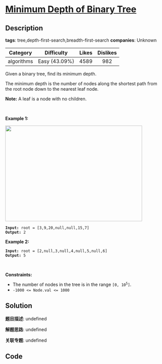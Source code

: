 # [Minimum Depth of Binary Tree](https://leetcode.com/problems/minimum-depth-of-binary-tree/description/)

## Description

**tags**: tree,depth-first-search,breadth-first-search
**companies**: Unknown

| Category | Difficulty | Likes | Dislikes |
| :------: | :--------: | :---: | :------: |
| algorithms | Easy (43.09%) | 4589 | 982 |

<p>Given a binary tree, find its minimum depth.</p>

<p>The minimum depth is the number of nodes along the shortest path from the root node down to the nearest leaf node.</p>

<p><strong>Note:</strong>&nbsp;A leaf is a node with no children.</p>

<p>&nbsp;</p>
<p><strong>Example 1:</strong></p>
<img alt="" src="https://assets.leetcode.com/uploads/2020/10/12/ex_depth.jpg" style="width: 432px; height: 302px;" />
<pre><code><strong>Input:</strong> root = [3,9,20,null,null,15,7]
<strong>Output:</strong> 2</code></pre>

<p><strong>Example 2:</strong></p>

<pre><code><strong>Input:</strong> root = [2,null,3,null,4,null,5,null,6]
<strong>Output:</strong> 5</code></pre>

<p>&nbsp;</p>
<p><strong>Constraints:</strong></p>

<ul>
	<li>The number of nodes in the tree is in the range <code>[0, 10<sup>5</sup>]</code>.</li>
	<li><code>-1000 &lt;= Node.val &lt;= 1000</code></li>
</ul>

## Solution

**题目描述**: undefined

**解题思路**: undefined

**关联专题**: undefined

## Code
